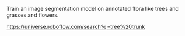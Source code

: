 Train an image segmentation model on annotated flora like trees and grasses and flowers.

https://universe.roboflow.com/search?q=tree%20trunk
